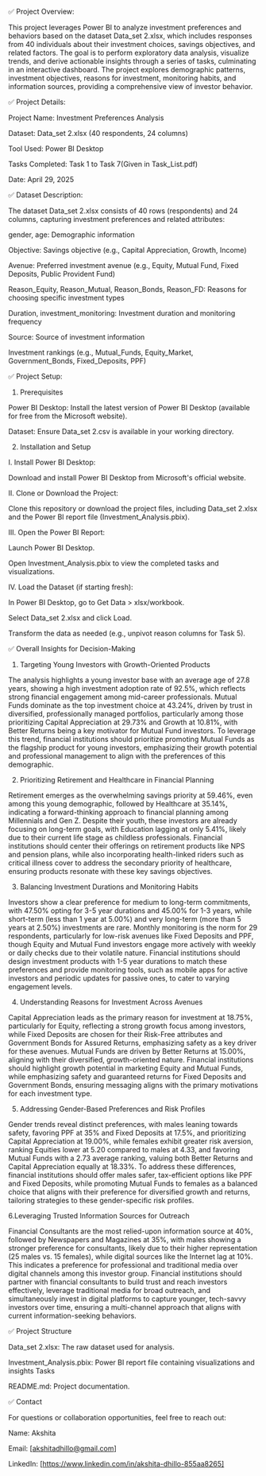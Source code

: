 ✅ Project Overview:

This project leverages Power BI to analyze investment preferences and behaviors based on the dataset Data_set 2.xlsx, which includes responses from 40 individuals about their investment choices, savings objectives, and related factors. The goal is to perform exploratory data analysis, visualize trends, and derive actionable insights through a series of tasks, culminating in an interactive dashboard. The project explores demographic patterns, investment objectives, reasons for investment, monitoring habits, and information sources, providing a comprehensive view of investor behavior.



✅ Project Details:

Project Name: Investment Preferences Analysis

Dataset: Data_set 2.xlsx (40 respondents, 24 columns)

Tool Used: Power BI Desktop

Tasks Completed: Task 1 to Task 7(Given in Task_List.pdf)

Date: April 29, 2025





✅ Dataset Description:

The dataset Data_set 2.xlsx consists of 40 rows (respondents) and 24 columns, capturing investment preferences and related attributes:

gender, age: Demographic information

Objective: Savings objective (e.g., Capital Appreciation, Growth, Income)

Avenue: Preferred investment avenue (e.g., Equity, Mutual Fund, Fixed Deposits, Public Provident Fund)

Reason_Equity, Reason_Mutual, Reason_Bonds, Reason_FD: Reasons for choosing specific investment types

Duration, investment_monitoring: Investment duration and monitoring frequency

Source: Source of investment information

Investment rankings (e.g., Mutual_Funds, Equity_Market, Government_Bonds, Fixed_Deposits, PPF)





✅ Project Setup:

1. Prerequisites
   
Power BI Desktop: Install the latest version of Power BI Desktop (available for free from the Microsoft website).

Dataset: Ensure Data_set 2.csv is available in your working directory.

2. Installation and Setup

I. Install Power BI Desktop:

Download and install Power BI Desktop from Microsoft's official website.

II. Clone or Download the Project:

Clone this repository or download the project files, including Data_set 2.xlsx and the Power BI report file (Investment_Analysis.pbix).

III. Open the Power BI Report:

Launch Power BI Desktop.

Open Investment_Analysis.pbix to view the completed tasks and visualizations.

IV. Load the Dataset (if starting fresh):

In Power BI Desktop, go to Get Data > xlsx/workbook.

Select Data_set 2.xlsx and click Load.

Transform the data as needed (e.g., unpivot reason columns for Task 5).





✅ Overall Insights for Decision-Making

1. Targeting Young Investors with Growth-Oriented Products

The analysis highlights a young investor base with an average age of 27.8 years, showing a high investment adoption rate of 92.5%, which reflects strong financial engagement among mid-career professionals. Mutual Funds dominate as the top investment choice at 43.24%, driven by trust in diversified, professionally managed portfolios, particularly among those prioritizing Capital Appreciation at 29.73% and Growth at 10.81%, with Better Returns being a key motivator for Mutual Fund investors. To leverage this trend, financial institutions should prioritize promoting Mutual Funds as the flagship product for young investors, emphasizing their growth potential and professional management to align with the preferences of this demographic.

2. Prioritizing Retirement and Healthcare in Financial Planning


Retirement emerges as the overwhelming savings priority at 59.46%, even among this young demographic, followed by Healthcare at 35.14%, indicating a forward-thinking approach to financial planning among Millennials and Gen Z. Despite their youth, these investors are already focusing on long-term goals, with Education lagging at only 5.41%, likely due to their current life stage as childless professionals. Financial institutions should center their offerings on retirement products like NPS and pension plans, while also incorporating health-linked riders such as critical illness cover to address the secondary priority of healthcare, ensuring products resonate with these key savings objectives.

3. Balancing Investment Durations and Monitoring Habits

Investors show a clear preference for medium to long-term commitments, with 47.50% opting for 3-5 year durations and 45.00% for 1-3 years, while short-term (less than 1 year at 5.00%) and very long-term (more than 5 years at 2.50%) investments are rare. Monthly monitoring is the norm for 29 respondents, particularly for low-risk avenues like Fixed Deposits and PPF, though Equity and Mutual Fund investors engage more actively with weekly or daily checks due to their volatile nature. Financial institutions should design investment products with 1-5 year durations to match these preferences and provide monitoring tools, such as mobile apps for active investors and periodic updates for passive ones, to cater to varying engagement levels.

4. Understanding Reasons for Investment Across Avenues

Capital Appreciation leads as the primary reason for investment at 18.75%, particularly for Equity, reflecting a strong growth focus among investors, while Fixed Deposits are chosen for their Risk-Free attributes and Government Bonds for Assured Returns, emphasizing safety as a key driver for these avenues. Mutual Funds are driven by Better Returns at 15.00%, aligning with their diversified, growth-oriented nature. Financial institutions should highlight growth potential in marketing Equity and Mutual Funds, while emphasizing safety and guaranteed returns for Fixed Deposits and Government Bonds, ensuring messaging aligns with the primary motivations for each investment type.

5. Addressing Gender-Based Preferences and Risk Profiles

Gender trends reveal distinct preferences, with males leaning towards safety, favoring PPF at 35% and Fixed Deposits at 17.5%, and prioritizing Capital Appreciation at 19.00%, while females exhibit greater risk aversion, ranking Equities lower at 5.20 compared to males at 4.33, and favoring Mutual Funds with a 2.73 average ranking, valuing both Better Returns and Capital Appreciation equally at 18.33%. To address these differences, financial institutions should offer males safer, tax-efficient options like PPF and Fixed Deposits, while promoting Mutual Funds to females as a balanced choice that aligns with their preference for diversified growth and returns, tailoring strategies to these gender-specific risk profiles.

6.Leveraging Trusted Information Sources for Outreach

Financial Consultants are the most relied-upon information source at 40%, followed by Newspapers and Magazines at 35%, with males showing a stronger preference for consultants, likely due to their higher representation (25 males vs. 15 females), while digital sources like the Internet lag at 10%. This indicates a preference for professional and traditional media over digital channels among this investor group. Financial institutions should partner with financial consultants to build trust and reach investors effectively, leverage traditional media for broad outreach, and simultaneously invest in digital platforms to capture younger, tech-savvy investors over time, ensuring a multi-channel approach that aligns with current information-seeking behaviors.




✅ Project Structure

Data_set 2.xlsx: The raw dataset used for analysis.

Investment_Analysis.pbix: Power BI report file containing visualizations and insights Tasks

README.md: Project documentation.



✅ Contact

For questions or collaboration opportunities, feel free to reach out:

Name: Akshita

Email: [akshitadhillo@gmail.com]

LinkedIn: [https://www.linkedin.com/in/akshita-dhillo-855aa8265]




